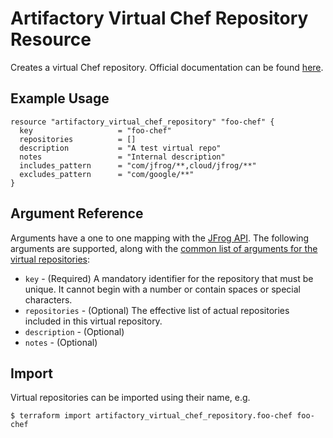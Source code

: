 # Artifactory Virtual Chef Repository Resource

Creates a virtual Chef repository.
Official documentation can be found [here](https://www.jfrog.com/confluence/display/JFROG/Chef+Cookbook+Repositories#ChefCookbookRepositories-VirtualChefSupermarket).

## Example Usage

```hcl
resource "artifactory_virtual_chef_repository" "foo-chef" {
  key                   = "foo-chef"
  repositories          = []
  description           = "A test virtual repo"
  notes                 = "Internal description"
  includes_pattern      = "com/jfrog/**,cloud/jfrog/**"
  excludes_pattern      = "com/google/**"
}
```

## Argument Reference

Arguments have a one to one mapping with the [JFrog API](https://www.jfrog.com/confluence/display/RTF/Repository+Configuration+JSON). 
The following arguments are supported, along with the [common list of arguments for the virtual repositories](virtual.md):

* `key` - (Required) A mandatory identifier for the repository that must be unique. It cannot begin with a number or
  contain spaces or special characters.
* `repositories` - (Optional) The effective list of actual repositories included in this virtual repository.
* `description` - (Optional)
* `notes` - (Optional)

## Import

Virtual repositories can be imported using their name, e.g.

```
$ terraform import artifactory_virtual_chef_repository.foo-chef foo-chef
```
